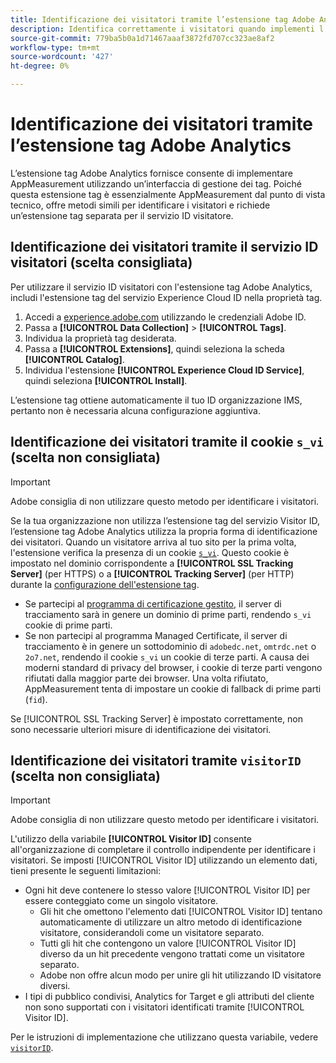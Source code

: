 ```yaml
---
title: Identificazione dei visitatori tramite l’estensione tag Adobe Analytics
description: Identifica correttamente i visitatori quando implementi l’estensione tag Adobe Analytics.
source-git-commit: 779ba5b0a1d71467aaaf3872fd707cc323ae8af2
workflow-type: tm+mt
source-wordcount: '427'
ht-degree: 0%

---
```


# Identificazione dei visitatori tramite l’estensione tag Adobe Analytics

L’estensione tag Adobe Analytics fornisce consente di implementare AppMeasurement utilizzando un’interfaccia di gestione dei tag. Poiché questa estensione tag è essenzialmente AppMeasurement dal punto di vista tecnico, offre metodi simili per identificare i visitatori e richiede un’estensione tag separata per il servizio ID visitatore.

## Identificazione dei visitatori tramite il servizio ID visitatori (scelta consigliata)

Per utilizzare il servizio ID visitatori con l&#39;estensione tag Adobe Analytics, includi l&#39;estensione tag del servizio Experience Cloud ID nella proprietà tag.

1. Accedi a [experience.adobe.com](https://experience.adobe.com) utilizzando le credenziali Adobe ID.
1. Passa a **[!UICONTROL Data Collection]** > **[!UICONTROL Tags]**.
1. Individua la proprietà tag desiderata.
1. Passa a **[!UICONTROL Extensions]**, quindi seleziona la scheda **[!UICONTROL Catalog]**.
1. Individua l&#39;estensione **[!UICONTROL Experience Cloud ID Service]**, quindi seleziona **[!UICONTROL Install]**.

L’estensione tag ottiene automaticamente il tuo ID organizzazione IMS, pertanto non è necessaria alcuna configurazione aggiuntiva.

## Identificazione dei visitatori tramite il cookie `s_vi` (scelta non consigliata)

>[!IMPORTANT]
>
>Adobe consiglia di non utilizzare questo metodo per identificare i visitatori.

Se la tua organizzazione non utilizza l’estensione tag del servizio Visitor ID, l’estensione tag Adobe Analytics utilizza la propria forma di identificazione dei visitatori. Quando un visitatore arriva al tuo sito per la prima volta, l&#39;estensione verifica la presenza di un cookie [`s_vi`](https://experienceleague.adobe.com/en/docs/core-services/interface/data-collection/cookies/analytics). Questo cookie è impostato nel dominio corrispondente a **[!UICONTROL SSL Tracking Server]** (per HTTPS) o a **[!UICONTROL Tracking Server]** (per HTTP) durante la [configurazione dell&#39;estensione tag](https://experienceleague.adobe.com/en/docs/experience-platform/tags/extensions/client/analytics/overview).

* Se partecipi al [programma di certificazione gestito](https://experienceleague.adobe.com/en/docs/core-services/interface/data-collection/adobe-managed-cert), il server di tracciamento sarà in genere un dominio di prime parti, rendendo `s_vi` cookie di prime parti.
* Se non partecipi al programma Managed Certificate, il server di tracciamento è in genere un sottodominio di `adobedc.net`, `omtrdc.net` o `2o7.net`, rendendo il cookie `s_vi` un cookie di terze parti. A causa dei moderni standard di privacy del browser, i cookie di terze parti vengono rifiutati dalla maggior parte dei browser. Una volta rifiutato, AppMeasurement tenta di impostare un cookie di fallback di prime parti (`fid`).

Se [!UICONTROL SSL Tracking Server] è impostato correttamente, non sono necessarie ulteriori misure di identificazione dei visitatori.

## Identificazione dei visitatori tramite `visitorID` (scelta non consigliata)

>[!IMPORTANT]
>
>Adobe consiglia di non utilizzare questo metodo per identificare i visitatori.

L&#39;utilizzo della variabile **[!UICONTROL Visitor ID]** consente all&#39;organizzazione di completare il controllo indipendente per identificare i visitatori. Se imposti [!UICONTROL Visitor ID] utilizzando un elemento dati, tieni presente le seguenti limitazioni:

* Ogni hit deve contenere lo stesso valore [!UICONTROL Visitor ID] per essere conteggiato come un singolo visitatore.
   * Gli hit che omettono l&#39;elemento dati [!UICONTROL Visitor ID] tentano automaticamente di utilizzare un altro metodo di identificazione visitatore, considerandoli come un visitatore separato.
   * Tutti gli hit che contengono un valore [!UICONTROL Visitor ID] diverso da un hit precedente vengono trattati come un visitatore separato.
   * Adobe non offre alcun modo per unire gli hit utilizzando ID visitatore diversi.
* I tipi di pubblico condivisi, Analytics for Target e gli attributi del cliente non sono supportati con i visitatori identificati tramite [!UICONTROL Visitor ID].

Per le istruzioni di implementazione che utilizzano questa variabile, vedere [`visitorID`](/help/implement/vars/config-vars/visitorid.md).
